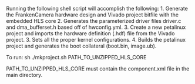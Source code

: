Running the following shell script will accomplish the following:
	1. Generate the FrankenCamera hardware design and Vivado project bitfile with the embedded HLS core
	2. Generates the parameterized driver files driver.c and dma_bufferset.h based off of hwconfig.yml.
	3. Create a new petalinux project and imports the hardware definition (.hdf) file from the Vivado project.
	3. Sets all the proper kernel configurations.
	4. Builds the petalinux project and generates the boot collateral (boot.bin, image.ub).

To run: sh ./mkproject.sh PATH_TO_UNZIPPED_HLS_CORE

PATH_TO_UNZIPPED_HLS_CORE must contain the component.xml file in the main directory.


